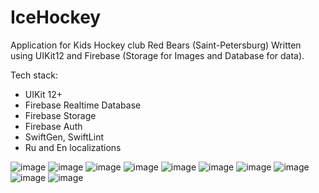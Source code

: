 # IceHockey
Application for Kids Hockey club Red Bears (Saint-Petersburg)
Written using UIKit12 and Firebase (Storage for Images and Database for data).

Tech stack:

- UIKit 12+
- Firebase Realtime Database
- Firebase Storage
- Firebase Auth
- SwiftGen, SwiftLint
- Ru and En localizations

![image](https://user-images.githubusercontent.com/5717020/144766847-b9258b42-d576-43b4-9164-0c4aa3ade774.png)
![image](https://user-images.githubusercontent.com/5717020/144327224-00ab4596-58a9-4362-9a4d-4c0588c1c878.png)
![image](https://user-images.githubusercontent.com/5717020/144327258-63a213f6-7dfb-4b5c-b797-6823844f1fc3.png)
![image](https://user-images.githubusercontent.com/5717020/144482620-770f4a55-f1f5-4491-b83f-96092577ccc6.png)
![image](https://user-images.githubusercontent.com/5717020/144332635-10d292ec-0946-4c58-89d0-023248eda745.png)
![image](https://user-images.githubusercontent.com/5717020/144767000-5d78b5cf-5948-4b20-8385-8007d62a3018.png)
![image](https://user-images.githubusercontent.com/5717020/144482829-dc389d26-17dc-4674-907d-14d4e315aa2d.png)
![image](https://user-images.githubusercontent.com/5717020/144767099-b4682b8b-19b3-4db7-b6c1-1708cf7fca45.png)
![image](https://user-images.githubusercontent.com/5717020/144766804-a902e449-9ab1-4f18-ab59-1ece536d5014.png)
![image](https://user-images.githubusercontent.com/5717020/144766940-db4f6e4d-e73d-4b77-b75b-9616a1ade393.png)
